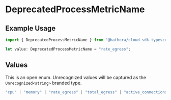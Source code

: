 # DeprecatedProcessMetricName

## Example Usage

```typescript
import { DeprecatedProcessMetricName } from "@hathora/cloud-sdk-typescript/models/components";

let value: DeprecatedProcessMetricName = "rate_egress";
```

## Values

This is an open enum. Unrecognized values will be captured as the `Unrecognized<string>` branded type.

```typescript
"cpu" | "memory" | "rate_egress" | "total_egress" | "active_connections" | Unrecognized<string>
```